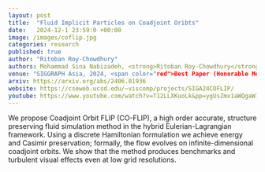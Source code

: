 ```yaml
---
layout: post
title:  "Fluid Implicit Particles on Coadjoint Oribts"
date:   2024-12-1 23:59:0 +00:00
image: /images/coflip.jpg
categories: research
published: true
author: "Ritoban Roy-Chowdhury"
authors: Mohammad Sina Nabizadeh, <strong>Ritoban Roy-Chowdhury</strong>, Hang Yin, Ravi Ramamoorthi, Albert Chern"
venue: "SIGGRAPH Asia, 2024, <span color="red">Best Paper (Honorable Mention)</span>"
arxiv: https://arxiv.org/abs/2406.01936
website: https://cseweb.ucsd.edu/~viscomp/projects/SIGA24COFLIP/
youtube: https://www.youtube.com/watch?v=T12LLXKuoLk&pp=ygUsZmx1aWQgaW1wbGljaXQgcGFydGljbGVzIG9uIGNvYWRqb2ludCBvcmJpdHM%3D
---
```


We propose Coadjoint Orbit FLIP (CO-FLIP), a high order accurate, structure preserving fluid simulation method in the hybrid Eulerian-Lagrangian framework. Using a discrete Hamiltonian formulation we achieve energy and Casimir preservation; formally, the flow evolves on infinite-dimensional coadjoint orbits. We show that the method produces benchmarks and turbulent visual effects even at low grid resolutions.
